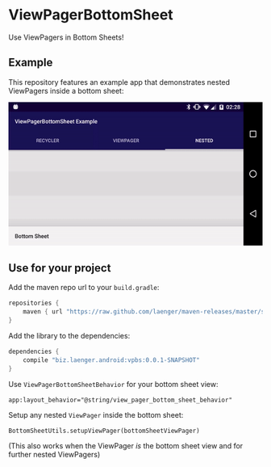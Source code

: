 # ViewPagerBottomSheet

Use ViewPagers in Bottom Sheets!

## Example

This repository features an example app that demonstrates nested ViewPagers inside a bottom sheet:

![Example App](assets/viewpager.gif)

## Use for your project

Add the maven repo url to your `build.gradle`:

```groovy
repositories {
    maven { url "https://raw.github.com/laenger/maven-releases/master/snapshots" }
}
```

Add the library to the dependencies:

```groovy
dependencies {
    compile "biz.laenger.android:vpbs:0.0.1-SNAPSHOT"
}
```

Use `ViewPagerBottomSheetBehavior` for your bottom sheet view:
```
app:layout_behavior="@string/view_pager_bottom_sheet_behavior"
```

Setup any nested `ViewPager` inside the bottom sheet:
```
BottomSheetUtils.setupViewPager(bottomSheetViewPager)
```
(This also works when the ViewPager _is_ the bottom sheet view and for further nested ViewPagers)
